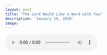 ```yaml
---
layout: post
title: "The Lord Would Like a Word with You"
description: 'January 19, 2020'
image:
---
```


<audio controls>
  <source src="http://docs.google.com/uc?export=open&id=1WzQjsOyL2uxgt7q_FB0ti2taAwAuak1T" type="audio/mp3">
Your browser does not support the audio element.
</audio>
